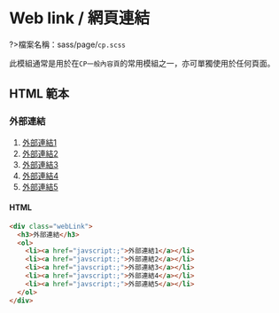 # Web link / 網頁連結

?>檔案名稱：sass/page/`cp.scss`

此模組通常是用於在`CP一般內容頁`的常用模組之一，亦可單獨使用於任何頁面。

## HTML 範本

<div class="webLink">
  <h3>外部連結</h3>
  <ol>
    <li><a href="javscript:;">外部連結1</a></li>
    <li><a href="javscript:;">外部連結2</a></li>
    <li><a href="javscript:;">外部連結3</a></li>
    <li><a href="javscript:;">外部連結4</a></li>
    <li><a href="javscript:;">外部連結5</a></li>
  </ol>
</div>

<!-- tabs:start -->

#### **HTML**

```html
<div class="webLink">
  <h3>外部連結</h3>
  <ol>
    <li><a href="javscript:;">外部連結1</a></li>
    <li><a href="javscript:;">外部連結2</a></li>
    <li><a href="javscript:;">外部連結3</a></li>
    <li><a href="javscript:;">外部連結4</a></li>
    <li><a href="javscript:;">外部連結5</a></li>
  </ol>
</div>
```

<!-- tabs:end -->
<link rel="stylesheet" href="https://hywebu00.github.io/HyUI_v4.0/css/style.css" />
